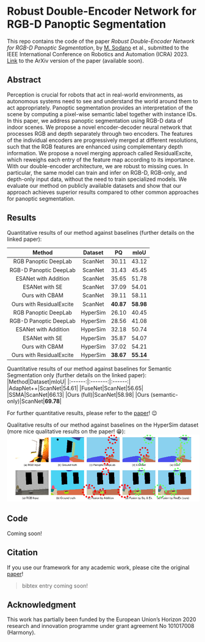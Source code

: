 # Robust Double-Encoder Network for RGB-D Panoptic Segmentation

This repo contains the code of the paper *Robust Double-Encoder Network for RGB-D Panoptic Segmentation*, by [M. Sodano](https://github.com/matteosodano) et al., submitted to the IEEE International Conference on Robotics and Automation (ICRA) 2023. [Link]() to the ArXiv version of the paper (available soon). 

## Abstract
Perception is crucial for robots that act in real-world environments, as autonomous systems need to see and understand the world around them to act appropriately. Panoptic segmentation provides an interpretation of the scene by computing a pixel-wise semantic label together with instance IDs. In this paper, we address panoptic segmentation using RGB-D data of indoor scenes. We propose a novel encoder-decoder neural network that processes RGB and depth separately through two encoders. The features of the individual encoders are progressively merged at different resolutions, such that the RGB features are enhanced using complementary depth information. We propose a novel merging approach called ResidualExcite, which reweighs each entry of the feature map according to its importance. With our double-encoder architecture, we are robust to missing cues. In particular, the same model can train and infer on RGB-D, RGB-only, and depth-only input data, without the need to train specialized models. We evaluate our method on publicly available datasets and show that our approach achieves superior results compared to other common approaches for panoptic segmentation.

## Results
Quantitative results of our method against baselines (further details on the linked paper):

|Method|Dataset|PQ|mIoU|
|:------:|:-------:|:------:|:-----:|
|RGB Panoptic DeepLab|ScanNet|30.11|43.12|
|RGB-D Panoptic DeepLab|ScanNet|31.43|45.45|
|ESANet with Addition|ScanNet|35.65|51.78|
|ESANet with SE|ScanNet|37.09|54.01|
|Ours with CBAM|ScanNet|39.11|58.11|
|Ours with ResidualExcite|ScanNet|**40.87**|**58.98**|
|RGB Panoptic DeepLab|HyperSim|26.10|40.45|
|RGB-D Panoptic DeepLab|HyperSim|28.56|41.08|
|ESANet with Addition|HyperSim|32.18|50.74|
|ESANet with SE|HyperSim|35.87|54.07|
|Ours with CBAM|HyperSim|37.02|54.21|
|Ours with ResidualExcite|HyperSim|**38.67**|**55.14**|


Quantitative results of our method against baselines for Semantic Segmentation only (further details on the linked paper):
|Method|Dataset|mIoU|
|:------:|:-------:|:------:|
|AdapNet++|ScanNet|54.61|
|FuseNet|ScanNet|56.65|
|SSMA|ScanNet|66.13|
|Ours (full)|ScanNet|58.98|
|Ours (semantic-only)|ScanNet|**69.78**|

For further quantitative results, please refer to the [paper]()! :wink:

Qualitative results of our method against baselines on the HyperSim dataset (more nice qualitative results on the paper! :grin:):
![results](pics/hypersim1.jpg)

## Code
Coming soon!

## Citation
If you use our framework for any academic work, please cite the original [paper]()!

> bibtex entry coming soon!

## Acknowledgment
This work has partially been funded by the European Union’s Horizon 2020 research and innovation programme under grant agreement No 101017008 (Harmony).
